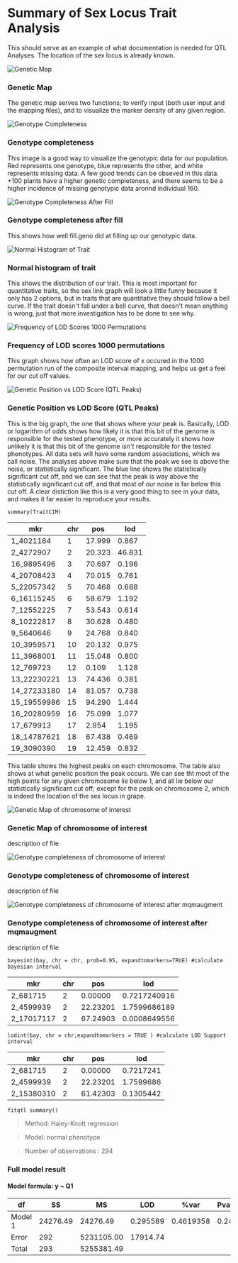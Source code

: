 # Summary of Sex Locus Trait Analysis
This should serve as an example of what documentation is needed for QTL Analyses. The location of the sex locus is already known. 

![Genetic Map](https://github.com/Kovacs-Lab/Aim-3/blob/master/QTL_mapping/docs/images/Sex_Locus/Male/Genetic_Map.png "Genetic Map")
### Genetic Map
The genetic map serves two functions; to verify input (both user input and the mapping files), and to visualize the marker density of any given region.


![Genotype Completeness](https://github.com/Kovacs-Lab/Aim-3/blob/master/QTL_mapping/docs/images/Sex_Locus/Male/Genotype_completeness.png "Genotype Compleness")
### Genotype completeness
This image is a good way to visualize the genotypic data for our population. Red represents one genotype, blue represents the other, and white represents missing data. A few good trends can be obseved in this data. +100 plants have a higher genetic completeness, and there seems to be a higher incidence of missing genotypic data aronnd individual 160. 


![Genotype Completeness After Fill](https://github.com/Kovacs-Lab/Aim-3/blob/master/QTL_mapping/docs/images/Sex_Locus/Male/Genotype_completeness_after_fill.geno.png "Genotype Completeness After Fill")
### Genotype completeness after fill
This shows how well fill.geno did at filling up our genotypic data.


![Normal Histogram of Trait](https://github.com/Kovacs-Lab/Aim-3/blob/master/QTL_mapping/docs/images/Sex_Locus/Male/Normal_Histogram_of_Trait.png "Normal Histogram of Trait")
### Normal histogram of trait
This shows the distribution of our trait. This is most important for quantitative traits, so the sex link graph will look a little funny because it only has 2 options, but in traits that are quantitative they should follow a bell curve. If the trait doesn't fall under a bell curve, that doesn't mean anything is wrong, just that more investigation has to be done to see why. 


![Frequency of LOD Scores 1000 Permutations](https://github.com/Kovacs-Lab/Aim-3/blob/master/QTL_mapping/docs/images/Sex_Locus/Male/Frequency_of_LOD_Scores_1000_Permutations.png "Frequency of LOD Scores 1000 Permutations")
### Frequency of LOD scores 1000 permutations
This graph shows how often an LOD score of x occured in the 1000 permutation run of the composite interval mapping, and helps us get a feel for our cut off values. 

![Genetic Position vs LOD Score (QTL Peaks)](https://github.com/Kovacs-Lab/Aim-3/blob/master/QTL_mapping/docs/images/Sex_Locus/Male/Genetic_Position_vs_LOD_Score_(QTL_Peaks).png "Genetic Position vs LOD Score (QTL Peaks)")
### Genetic Position vs LOD Score (QTL Peaks)
This is the big graph, the one that shows where your peak is. Basically, LOD or logarithm of odds shows how likely it is that this bit of the genome is responsible for the tested phenotype, or more accurately it shows how *un*likely it is that this bit of the genome *isn't* responsible for the tested phenotypes. All data sets will have some random associations, which we call noise. The analyses above make sure that the peak we see is above the noise, or statistically significant. The blue line shows the statistically significant cut off, and we can see that the peak is way above the statistically significant cut off, and that most of our noise is far below this cut off. A clear distiction like this is a very good thing to see in your data, and makes it far easier to reproduce your results. 

`summary(TraitCIM)`

mkr |chr | pos | lod
--- | --- |--- |---
1_4021184 | 1 | 17.999 | 0.867
2_4272907 | 2 | 20.323 | 46.831
16_9895496 | 3 | 70.697 | 0.196
4_20708423 | 4 | 70.015 | 0.761
5_22057342 | 5 | 70.468 | 0.688
6_16115245 | 6 | 58.679 | 1.192
7_12552225 | 7 | 53.543 | 0.614
8_10222817 | 8 | 30.628 | 0.480
9_5640646 | 9 | 24.768 | 0.840
10_3959571 | 10 | 20.132 | 0.975
11_3968001 | 11 | 15.048 | 0.800
12_769723 | 12 | 0.109 | 1.128
13_22230221 | 13 | 74.436 | 0.381
14_27233180 | 14 | 81.057 | 0.738
15_19559986 | 15 | 94.290 | 1.444
16_20280959 | 16 | 75.099 | 1.077
17_679913 | 17 | 2.954 | 1.195
18_14787621 | 18 | 67.438 | 0.469
19_3090390 | 19 | 12.459 | 0.832

This table shows the highest peaks on each chromosome. The table also shows at what genetic position the peak occurs. We can see tht most of the high points for any given chromosome lie below 1, and all lie below our statistically significant cut off; except for the peak on chromosome 2, which is indeed the location of the sex locus in grape. 


![Genetic Map of chromosome of interest](https://github.com/Kovacs-Lab/Aim-3/blob/master/QTL_mapping/docs/images/Sex_Locus/Male/Genetic_Map_of_chromosome_of_interest.png "Genetic Map of chromosome of interest")
### Genetic Map of chromosome of interest
description of file


![Genotype completeness of chromosome of interest](https://github.com/Kovacs-Lab/Aim-3/blob/master/QTL_mapping/docs/images/Sex_Locus/Male/Genotype_completeness_of_chromosome_of_interest.png "Genotype completeness of chromosome of interest")
### Genotype completeness of chromosome of interest
description of file 



![Genotype completeness of chromosome of interest after mqmaugment](https://github.com/Kovacs-Lab/Aim-3/blob/master/QTL_mapping/docs/images/Sex_Locus/Male/Genotype_completeness_of_chromosome_of_interest_after_mqmaugment.png "Genotype completeness of chromosome of interest after mqmaugment")
### Genotype completeness of chromosome of interest after mqmaugment
description of file 


`bayesint(bay, chr = chr, prob=0.95, expandtomarkers=TRUE) #calculate bayesian interval`

mkr | chr | pos | lod
--- | --- | --- | ---
2_681715 | 2 | 0.00000 | 0.7217240916
2_4599939 | 2 | 22.23201 | 1.7599686189
2_17017117 | 2 | 67.24903 | 0.0008649556

`lodint(bay, chr = chr,expandtomarkers = TRUE ) #calculate LOD Support interval`

mkr | chr | pos | lod
--- | --- | --- | ---
2_681715 | 2 | 0.00000 | 0.7217241
2_4599939 | 2 | 22.23201 | 1.7599686
2_15380310 | 2 | 61.42303 | 0.1305442

`fitqtl summary()`

>Method: Haley-Knott regression 

>Model:  normal phenotype

>Number of observations : 294 

### Full model result
#### Model formula: y ~ Q1 

df | SS | MS | LOD | %var | Pvalue(Chi2) | Pvalue(F)
--- | --- | --- | --- | --- | --- | ---
Model 1 | 24276.49 | 24276.49 | 0.295589 | 0.4619358 | 0.2433231 | 0.2453366
Error | 292 | 5231105.00 | 17914.74                   
Total | 293 | 5255381.49                            

